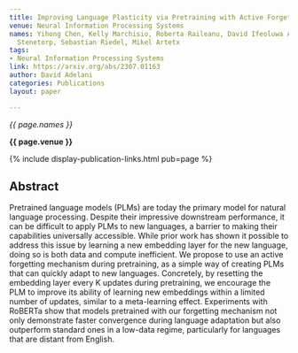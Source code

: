 ```yaml
---
title: Improving Language Plasticity via Pretraining with Active Forgetting
venue: Neural Information Processing Systems
names: Yihong Chen, Kelly Marchisio, Roberta Raileanu, David Ifeoluwa Adelani, Pontus
  Stenetorp, Sebastian Riedel, Mikel Artetx
tags:
- Neural Information Processing Systems
link: https://arxiv.org/abs/2307.01163
author: David Adelani
categories: Publications
layout: paper

---
```


*{{ page.names }}*

**{{ page.venue }}**

{% include display-publication-links.html pub=page %}

## Abstract

Pretrained language models (PLMs) are today the primary model for natural language processing. Despite their impressive downstream performance, it can be difficult to apply PLMs to new languages, a barrier to making their capabilities universally accessible. While prior work has shown it possible to address this issue by learning a new embedding layer for the new language, doing so is both data and compute inefficient. We propose to use an active forgetting mechanism during pretraining, as a simple way of creating PLMs that can quickly adapt to new languages. Concretely, by resetting the embedding layer every K updates during pretraining, we encourage the PLM to improve its ability of learning new embeddings within a limited number of updates, similar to a meta-learning effect. Experiments with RoBERTa show that models pretrained with our forgetting mechanism not only demonstrate faster convergence during language adaptation but also outperform standard ones in a low-data regime, particularly for languages that are distant from English.